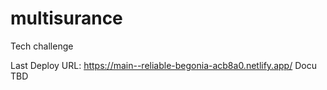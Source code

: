 # multisurance
Tech challenge

Last Deploy URL: https://main--reliable-begonia-acb8a0.netlify.app/
Docu TBD